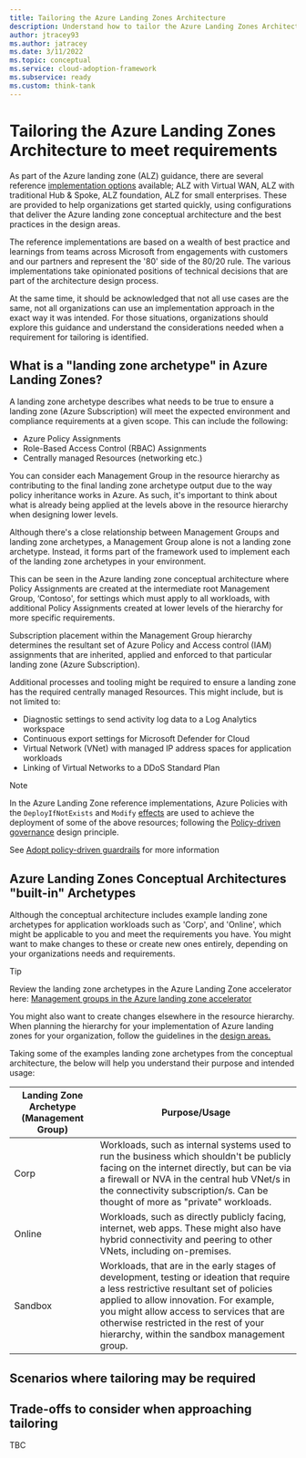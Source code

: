 ```yaml
---
title: Tailoring the Azure Landing Zones Architecture
description: Understand how to tailor the Azure Landing Zones Architecture to meet your business requirements
author: jtracey93
ms.author: jatracey
ms.date: 3/11/2022
ms.topic: conceptual
ms.service: cloud-adoption-framework
ms.subservice: ready
ms.custom: think-tank
---
```


# Tailoring the Azure Landing Zones Architecture to meet requirements

As part of the Azure landing zone (ALZ) guidance, there are several reference [implementation options](/azure/cloud-adoption-framework/ready/enterprise-scale/implementation) available; ALZ with Virtual WAN, ALZ with traditional Hub & Spoke, ALZ foundation, ALZ for small enterprises. These are provided to help organizations get started quickly, using configurations that deliver the Azure landing zone conceptual architecture and the best practices in the design areas.

The reference implementations are based on a wealth of best practice and learnings from teams across Microsoft from engagements with customers and our partners and represent the '80' side of the 80/20 rule. The various implementations take opinionated positions of technical decisions that are part of the architecture design process.

At the same time, it should be acknowledged that not all use cases are the same, not all organizations can use an implementation approach in the exact way it was intended. For those situations, organizations should explore this guidance and understand the considerations needed when a requirement for tailoring is identified.

## What is a "landing zone archetype" in Azure Landing Zones?

A landing zone archetype describes what needs to be true to ensure a landing zone (Azure Subscription) will meet the expected environment and compliance requirements at a given scope. This can include the following:

- Azure Policy Assignments
- Role-Based Access Control (RBAC) Assignments
- Centrally managed Resources (networking etc.)

You can consider each Management Group in the resource hierarchy as contributing to the final landing zone archetype output due to the way policy inheritance works in Azure. As such, it's important to think about what is already being applied at the levels above in the resource hierarchy when designing lower levels.

Although there's a close relationship between Management Groups and landing zone archetypes, a Management Group alone is not a landing zone archetype. Instead, it forms part of the framework used to implement each of the landing zone archetypes in your environment.

This can be seen in the Azure landing zone conceptual architecture where Policy Assignments are created at the intermediate root Management Group, ‘Contoso', for settings which must apply to all workloads, with additional Policy Assignments created at lower levels of the hierarchy for more specific requirements.

Subscription placement within the Management Group hierarchy determines the resultant set of Azure Policy and Access control (IAM) assignments that are inherited, applied and enforced to that particular landing zone (Azure Subscription).

Additional processes and tooling might be required to ensure a landing zone has the required centrally managed Resources. This might include, but is not limited to:

- Diagnostic settings to send activity log data to a Log Analytics workspace
- Continuous export settings for Microsoft Defender for Cloud
- Virtual Network (VNet) with managed IP address spaces for application workloads
- Linking of Virtual Networks to a DDoS Standard Plan

>[!NOTE]
> In the Azure Landing Zone reference implementations, Azure Policies with the `DeployIfNotExists` and `Modify` [effects](/azure/governance/policy/concepts/effects) are used to achieve the deployment of some of the above resources; following the [Policy-driven governance](/azure/cloud-adoption-framework/ready/enterprise-scale/design-principles#policy-driven-governance) design principle.
> 
> See [Adopt policy-driven guardrails](/azure/cloud-adoption-framework/ready/enterprise-scale/dine-guidance) for more information

## Azure Landing Zones Conceptual Architectures "built-in" Archetypes

Although the conceptual architecture includes example landing zone archetypes for application workloads such as 'Corp', and 'Online', which might be applicable to you and meet the requirements you have. You might want to make changes to these or create new ones entirely, depending on your organizations needs and requirements.

>[!TIP]
> Review the landing zone archetypes in the Azure Landing Zone accelerator here: [Management groups in the Azure landing zone accelerator](/azure/cloud-adoption-framework/ready/landing-zone/design-area/resource-org-management-groups#management-groups-in-the-azure-landing-zone-accelerator)

You might also want to create changes elsewhere in the resource hierarchy. When planning the hierarchy for your implementation of Azure landing zones for your organization, follow the guidelines in the [design areas.](/azure/cloud-adoption-framework/ready/landing-zone/design-areas)

Taking some of the examples landing zone archetypes from the conceptual architecture, the below will help you understand their purpose and intended usage:

| Landing Zone Archetype (Management Group) | Purpose/Usage                                                                                                                                                                                                                                                          |
| ----------------------------------------- | ---------------------------------------------------------------------------------------------------------------------------------------------------------------------------------------------------------------------------------------------------------------------- |
| Corp                                      | Workloads, such as internal systems used to run the business which shouldn't be publicly facing on the internet directly, but can be via a firewall or NVA in the central hub VNet/s in the connectivity subscription/s. Can be thought of more as "private" workloads. |
| Online                                    | Workloads, such as directly publicly facing, internet, web apps. These might also have hybrid connectivity and peering to other VNets, including on-premises.                                                                                                          |
| Sandbox | Workloads, that are in the early stages of development, testing or ideation that require a less restrictive resultant set of policies applied to allow innovation. For example, you might allow access to services that are otherwise restricted in the rest of your hierarchy, within the sandbox management group.

## Scenarios where tailoring may be required



## Trade-offs to consider when approaching tailoring

TBC